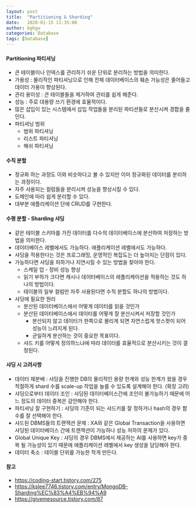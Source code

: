 ```yaml
---
layout: post
title:  "Partitioning & Sharding"
date:   2020-01-15 11:35:00
author: bghgu
categories: Database
tags: [Database]
---
```


#### Partitioning 파티셔닝
* 큰 테이블이나 인덱스를 관리하기 쉬운 단위로 분리하는 방법을 의미한다.
* 가용성 : 물리적인 파티셔닝으로 인해 전체 데이터베이스의 훼손 가능성은 줄어들고 데이터 가용이 향상된다.
* 관리 용이성 : 큰 테이블들을 제거하여 관리를 쉽게 해준다.
* 성능 : 주로 대용량 쓰기 환경에 효율적이다.
* 많은 삽입이 있는 시스템에서 삽입 작업들을 분리된 파티션들로 분산시켜 경합을 줄인다.
* 파티셔닝 범위
    * 범위 파티셔닝
    * 리스트 파티셔닝
    * 해쉬 파티셔닝

#### 수직 분할
* 정규화 하는 과정도 이와 비슷하다고 볼 수 있지만 이미 정규화된 데이터를 분리하는 과정이다.
* 자주 사용되는 컬럼들을 분리시켜 성능을 향상시킬 수 있다.
* 도메인에 따라 쉽게 분리할 수 있다.
* 대부분 애플리케이션 단에 CRUD를 구현한다.

#### 수평 분할 - Sharding 샤딩
* 걑은 테이블 스키마를 가진 데이터를 다수의 데이터베이스에 분산하여 저장하는 방법을 의미한다.
* 데이터베이스 레벨에서도 가능하다. 애플리케이션 레벨에서도 가능하다.
* 샤딩을 적용한다는 것은 프로그래밍, 운영적인 복잡도는 더 높아지는 단점이 있다.
* 가능하다면 샤딩을 피하거나 지연시킬 수 있는 방법을 찾아야 한다.
    * 스케일 업 - 장비 성능 향상
    * 읽기 부하가 크다면 캐시나 데이터베이스의 레플리케이션을 적용하는 것도 하나의 방법이다.
    * 테이블의 일부 컬럼만 자주 사용된다면 수직 분할도 하나의 방법이다.
* 샤딩에 필요한 원리
    * 분산된 데이터베이스에서 어떻게 데이터를 읽을 것인가
    * 분산된 데이터베이스에서 데이터를 어떻게 잘 분산시켜서 저장할 것인가
        * 분산되지 않고 데이터가 한쪽으로 몰리게 되면 자연스럽게 핫스팟이 되어 성능이 느려지게 된다.
        * 균일하게 분산하는 것이 중요한 목표이다.
    * 샤드 키를 어떻게 정의하느냐에 따라 데이터를 효율적으로 분산시키는 것이 결정된다.

#### 샤딩 시 고려사항
* 데이터 재분배 : 샤딩을 진행한 DB의 물리적인 용량 한계와 성능 한계가 왔을 경우 적절하게 shard 수를 scale-up 작업을 늘를 수 있도록 설계해야 한다. (확장 고려)
* 샤딩으로부터 데이터 조인 : 샤딩된 데이터베이스간에 조인이 불가능하기 때문에 어느 정도의 데이터 중복은 감안해야 한다.
* 파티셔닝 잘 구현하기 : 샤딩의 기준이 되는 샤드키를 잘 정하거나 hash의 경우 함수를 잘 선택해야 한다.
* 샤드된 DBMS들의 트랜잭션 문제 : XA와 같은 Global Transaction을 사용하면 샤딩된 데이터베이스 간에 트랜잭션이 가능하나 성능 저하의 문제가 있다.
* Global Unique Key : 샤딩의 경우 DBMS에서 제공하는 AI를 사용하면 key가 중복 될 가능성이 있기 때문에 애플리케이션 레벨에서 key 생성을 담당해야 한다.
* 데이터 축소 : 테이블 단위를 가능한 작게 만든다.

#### 참고
* https://coding-start.tistory.com/275
* https://kslee7746.tistory.com/entry/MongoDB-Sharding%EC%83%A4%EB%94%A9
* https://givemesource.tistory.com/87